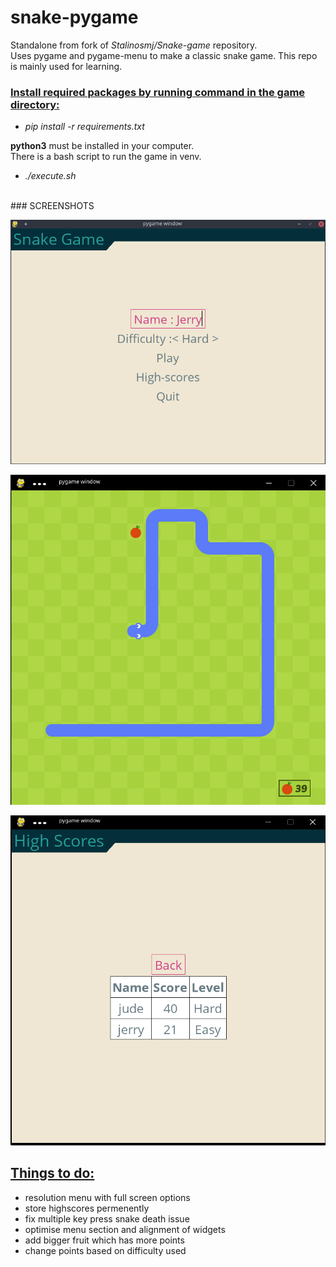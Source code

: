 #  **snake-pygame**
Standalone from fork of *Stalinosmj/Snake-game* repository. <br/>
Uses pygame and pygame-menu to make a classic snake game. This repo is mainly used for learning.

### <u>Install required packages by running command in the game directory:</u>

* *pip install -r requirements.txt*

**python3** must be installed in your computer. <br/>
There is a bash script to run the game in venv.
* *./execute.sh*
<br/>
### SCREENSHOTS

![My Image](Screenshots/MAINMENU.png)

![My Image](Screenshots/snake.png)

![My Image](Screenshots/score_board.png)

## <u>Things to do:</u>
* resolution menu with full screen options
* store highscores permenently
* fix multiple key press snake death issue
* optimise menu section and alignment of widgets
* add bigger fruit which has more points
* change points based on difficulty used
